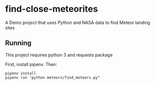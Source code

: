 # find-close-meteorites
A Demo project that uses Python and NASA data to find Meteor landing sites

## Running

This project requires python 3 and requests package

First, install pipenv. Then:

```
pipenv install
pipenv run "python meteors/find_meteors.py"
```
